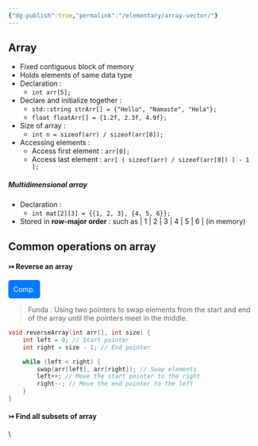 ```yaml
---
{"dg-publish":true,"permalink":"/elementary/array-vector/"}
---
```


## Array
- Fixed contiguous block of memory
- Holds elements of same data type
- Declaration :
	- `int arr[5];`
- Declare and initialize together :
	- `std::string strArr[] = {"Hello", "Namaste", "Hola"};`
	- `float floatArr[] = {1.2f, 2.3f, 4.9f};`
- Size of array :
	- `int n = sizeof(arr) / sizeof(arr[0]);`
- Accessing elements :
	- Access first element : `arr[0];`
	- Access last element : `arr[ ( sizeof(arr) / sizeof(arr[0]) ) - 1 ];`

##### Multidimensional array 
- Declaration : 
	- `int mat[2][3] = {{1, 2, 3}, {4, 5, 6}};`
- Stored in **row-major order** : such as | 1 | 2 | 3 | 4 | 5 | 6 | (in memory)
## Common operations on array

#### ↣ Reverse an array 
<div style="position: relative; display: inline-block; cursor: pointer;">
  <div style="padding: 10px; background-color: #007bff; color: white; border-radius: 5px;">
    Comp.
  </div>
  <div style="visibility: hidden; position: absolute; background-color: #f9f9f9; border: 1px solid #ccc; padding: 10px; border-radius: 5px; top: 100%; left: 50%; transform: translateX(-50%); white-space: nowrap; z-index: 1;">
    Time complexity : O(n)
	Space complexity : O(1)
  </div>
  <style>
    div:hover div:nth-child(2) {
      visibility: visible;
    }
  </style>
</div>

> Funda : Using two pointers to swap elements from the start and end of the array until the pointers meet in the middle.
```cpp
void reverseArray(int arr[], int size) {
	int left = 0; // Start pointer
	int right = size - 1; // End pointer

	while (left < right) {
		swap(arr[left], arr[right]); // Swap elements
		left++; // Move the start pointer to the right
		right--; // Move the end pointer to the left
	}
}
```



#### ↣ Find all subsets of array

\
